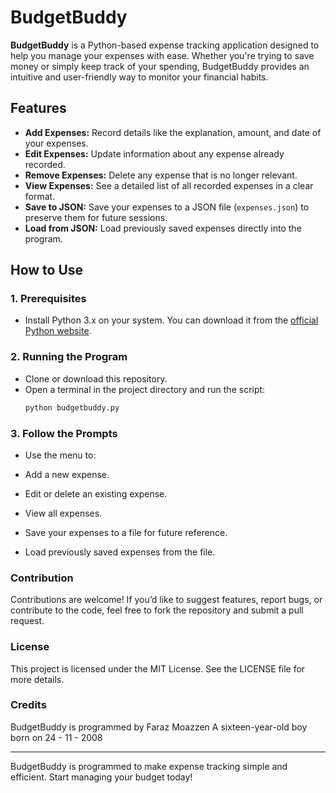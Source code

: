 # BudgetBuddy

**BudgetBuddy** is a Python-based expense tracking application designed to help you manage your expenses with ease. Whether you're trying to save money or simply keep track of your spending, BudgetBuddy provides an intuitive and user-friendly way to monitor your financial habits.

## Features

- **Add Expenses:** Record details like the explanation, amount, and date of your expenses.
- **Edit Expenses:** Update information about any expense already recorded.
- **Remove Expenses:** Delete any expense that is no longer relevant.
- **View Expenses:** See a detailed list of all recorded expenses in a clear format.
- **Save to JSON:** Save your expenses to a JSON file (`expenses.json`) to preserve them for future sessions.
- **Load from JSON:** Load previously saved expenses directly into the program.

## How to Use

### 1. Prerequisites
- Install Python 3.x on your system. You can download it from the [official Python website](https://www.python.org/).

### 2. Running the Program
- Clone or download this repository.
- Open a terminal in the project directory and run the script:
  ```bash
  python budgetbuddy.py

### 3. Follow the Prompts

- Use the menu to:

- Add a new expense.

- Edit or delete an existing expense.

- View all expenses.

- Save your expenses to a file for future reference.

- Load previously saved expenses from the file.

### Contribution

 Contributions are welcome! If you’d like to suggest features, report bugs, or contribute to the code, feel free to fork the repository and submit a pull request.

### License

This project is licensed under the MIT License. See the LICENSE file for more details.

### Credits

BudgetBuddy is programmed by Faraz Moazzen 
A sixteen-year-old boy born on 24 - 11 - 2008



---

BudgetBuddy is programmed to make expense tracking simple and efficient. Start managing your budget today!